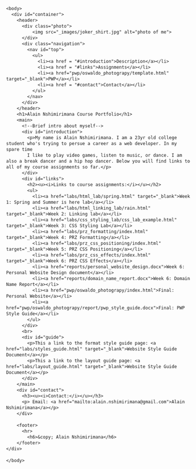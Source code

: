 <!DOCTYPE html>
<html lang="en">
    <head>
        <title>Alain Nshimirimana "Web Authoring Portfolio" </title>
        <meta charset="UTF-8"/>
        <meta name= "author" content="Alain nshimirimana" />
        <link rel="stylesheet" href="_css/format.css" type="text/css"/>
        <link rel="stylesheet" href="_css/layout.css" type="text/css"/>
        <link href="https://fonts.googleapis.com/css?family=Open+Sans&display=swap" rel="stylesheet">
    </head>

    <body>
      <div id="container">
        <header>
          <div class="photo">
              <img src="_images/joker_shirt.jpg" alt="photo of me">
          </div>
          <div class="navigation">
            <nav id="top">
              <ul>
                <li><a href = "#introduction">Description</a></li>
                <li><a href = "#links">Assignments</a></li>
                <li><a href="pwp/oswaldo_photograpy/template.html" target="_blank">PWP</a></li>
                <li><a href = "#contact">Contact</a></li>
              </ul>
            </nav>
          </div>
        </header>
        <h1>Alain Nshimirimana Course Portfolio</h1>
        <main>
          <!--Brief intro about myself-->
          <div id="introduction">
            <p>My name is Alain Nshimirimana. I am a 23yr old college student who's trying to persue a career as a web developer. In my spare time
            I like to play video games, listen to music, or dance. I am also a break dancer and a hip hop dancer. Below you will find links to all of my course assignments so far.</p>
          </div>
          <div id="links">
            <h2><u><i>Links to course assignments:</i></u></h2>
            <ul>
              <li><a href="labs/html_lab/spring.html" target="_blank">Week 1: Spring and Summer is here lab</a></li>
              <li><a href="labs/html_linking_lab/rain.html" target="_blank">Week 2: Linking lab</a></li>
              <li><a href="labs/css_styling_lab/css_lab_example.html" target="_blank">Week 3: CSS Styling Lab</a></li>
              <li><a href="labs/prz_formatting/index.html" target="_blank">Week 4: PRZ Formatting</a></li>
              <li><a href="labs/prz_css_positioning/index.html" target="_blank">Week 5: PRZ CSS Positioning</a></li>
              <li><a href="labs/prz_css_effects/index.html" target="_blank">Week 6: PRZ CSS Effects</a></li>
              <li><a href="reports/personal_website_design.docx">Week 6: Personal Website Design document</a></li>
              <li><a href="reports/domain_name_report.docx">Week 6: Domain Name Report</a></li>
              <li><a href="pwp/oswaldo_photograpy/index.html">Final: Personal Website</a></li>
              <li><a href="pwp/oswaldo_photograpy/report/pwp_style_guide.docx">Final: PWP Style Guide</a></li>
            </ul>
          </div>
          <br>
          <div id="guide">
            <p>This a link to the format style guide page: <a href="labs/styles_guide.html" target="_blank">Website Style Guide Document</a></p>
            <p>This a link to the layout guide page: <a href="labs/layout_guide.html" target="_blank">Website Style Guide Document</a></p>
          </div>
        </main>
        <div id="contact">
          <h3><u><i>Contact:</i></u></h3>
          <p> Email: <a href="mailto:alain.nshimirimana@gmail.com">Alain Nshimirimana</a></p>
        </div>

        <footer>
          <hr>
            <h6>&copy; Alain Nshimirimana</h6>
        </footer>
    </div>

    </body>
</html>
